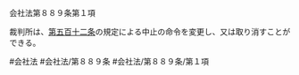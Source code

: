 会社法第８８９条第１項

裁判所は、[第五百十二条](会社法＿＿＿＿第５１２条)の規定による中止の命令を変更し、又は取り消すことができる。

#会社法
#会社法/第８８９条
#会社法/第８８９条/第１項
